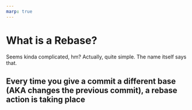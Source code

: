 ```yaml
---
marp: true
---
```


# What is a Rebase?

Seems kinda complicated, hm?
Actually, quite simple. The name itself says that.

## Every time you give a commit a different base (AKA changes the previous commit), a rebase action is taking place